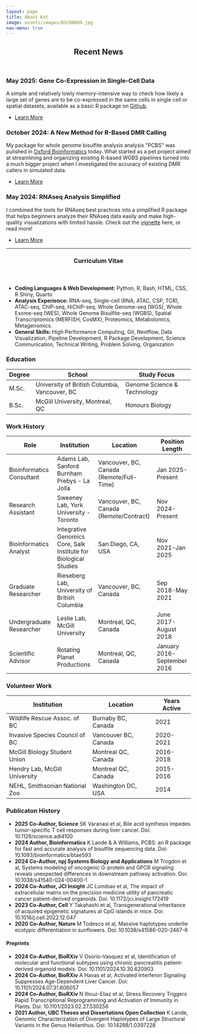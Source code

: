```yaml
---
layout: page
title: About Kat
image: assets/images/DSC00609.jpg
nav-menu: true
---
```


<!-- Main -->
<div id="main" class="alt">

<!-- One -->
<section id="one">
	<div class="inner">
		<header class="major">
			<h1>Recent News</h1>
		</header>

<!-- Content -->
<!--  <h2 id="content">About Kat</h2> -->
<div class="row">

  <div class="4u 12u$(medium)">
		<h3>May 2025: Gene Co-Expression in Single-Cell Data</h3>
		<p>A simple and relatively lowly memory-intensive way to check how likely a large set of genes are to be co-expressed in the same cells in single cell or spatial datasets, available as a basic R package on <a href="https://github.com/katlande/scCoExpress">Github</a>.</p>	
	 <ul class="actions">
		<li><a href="all_posts.html" class="button">Learn More</a></li>
	</ul>
	</div>
<div class="4u 12u$(medium)">
		<h3>October 2024: A New Method for R-Based DMR Calling</h3>
		<p>My package for whole genome bisulfite analysis analysis "PCBS" was pulished in <a href="https://academic.oup.com/bioinformatics/article/40/10/btae593/7811138">Oxford Bioinformatics</a> today. What started as a pet project aimed at streamlining and organizing existing R-based WGBS pipelines turned into a much bigger project when I investigated the accuracy of existing DMR callers in simulated data.</p>
	<ul class="actions">
		<li><a href="all_posts.html" class="button">Learn More</a></li>
	</ul>
	</div>
 <div class="4u 12u$(medium)">
		<h3>May 2024: RNAseq Analysis Simplified</h3>
		<p>I combined the tools for RNAseq best practices into a simplified R package that helps beginners analyze their RNAseq data easily and make high-quality visualizations with limited hassle. Check out the <a href="https://github.com/katlande/RNAseq_Functions/blob/main/RNAseq_Tutorial.md">vignette</a> here, or read more! </p>
	 <ul class="actions">
		<li><a href="all_posts.html" class="button">Learn More</a></li>
	</ul>
	</div>
</div>

<!-- <h1>Curriculum Vitae<br></h1> -->
<hr class="major" />
<section id="one">
	<div class="inner">
		<header class="major">
			<h1>Curriculum Vitae</h1>
		</header>

<!-- <h1>Curriculum Vitae<br></h1> -->

<ul class="alt">
			<li><b>Coding Languages & Web Development:</b> Python, R, Bash, HTML, CSS, R Shiny, Quarto</li>
			<li><b>Analysis Experience:</b> RNA-seq, Single-cell (RNA, ATAC, CSP, TCR), ATAC-seq, ChIP-seq, HiChIP-seq, Whole Genome-seq (WGS), Whole Exome-seq (WES), Whole Genome Bisulfite-seq (WGBS), Spatial Transcriptomics (MERFISH, CosMX), Proteomics, Metabolomics, Metagenomics.</li>
			<li><b>General Skills:</b> High Performance Computing, Git, Nextflow, Data Visualization, Pipeline Development, R Package Development, Science Communication, Technical Writing, Problem Solving, Organization</li>
		</ul>
<!--<div class="row"></div> -->


<h3>Education</h3>
<!-- <hr class="major" /> -->
<div class="table-wrapper">
	<table class="alt">
		<thead>
			<tr>
				<th>Degree</th>
				<th>School</th>
				<th>Study Focus</th>
			</tr>
		</thead>
		<tbody>
			<tr>
				<td>M.Sc.</td>
				<td>University of British Columbia, Vancouver, BC</td>
				<td>Genome Science & Technology</td>
			</tr>
			<tr>
				<td>B.Sc.</td>
				<td>McGill University, Montreal, QC</td>
				<td>Honours Biology</td>
			</tr>
		</tbody>
		<tfoot>
		</tfoot>
	</table>
</div>

<!-- <hr class="major" /> -->
<h3>Work History</h3>
<!-- <hr class="major" />-->
<div class="table-wrapper">
	<table class="alt">
		<thead>
			<tr>
				<th>Role</th>
				<th>Institution</th>
				<th>Location</th>
				<th>Position Length</th>
			</tr>
		</thead>
		<tbody>
			<tr>
				<td>Bioinformatics Consultant</td>
				<td>Adams Lab, Sanford Burnham Prebys - La Jolla</td>
				<td>Vancouver, BC, Canada (Remote/Full-Time)</td>
				<td>Jan 2025-Present</td>
			</tr>
			<tr>
				<td>Research Assistant</td>
				<td>Sweeney Lab, York University - Toronto</td>
				<td>Vancouver, BC, Canada (Remote/Contract)</td>
				<td>Nov 2024-Present</td>
			</tr>
			<tr>
				<td>Bioinformatics Analyst</td>
				<td>Integrative Genomics Core, Salk Institute for Biological Studies</td>
				<td>San Diego, CA, USA</td>
				<td>Nov 2021-Jan 2025</td>
			</tr>
			<tr>
				<td>Graduate Researcher</td>
				<td>Rieseberg Lab, University of British Columbia</td>
				<td>Vancouver, BC, Canada</td>
				<td>Sep 2018-May 2021</td>
			</tr>
			<tr>
				<td>Undergraduate Researcher</td>
				<td>Leslie Lab, McGill University</td>
				<td>Montreal, QC, Canada</td>
				<td>June 2017-August 2018</td>
			</tr>
			<tr>
				<td>Scientific Advisor</td>
				<td>Rotating Planet Productions</td>
				<td>Montreal, QC, Canada</td>
				<td>January 2016-September 2016</td>
			</tr>
		</tbody>
		<tfoot>
		</tfoot>
	</table>
</div>
<!--<hr class="major" />-->
<h3>Volunteer Work</h3>
<!--<hr class="major" />-->
<div class="table-wrapper">
	<table class="alt">
		<thead>
			<tr>
				<th>Institution</th>
				<th>Location</th>
				<th>Years Active</th>
			</tr>
		</thead>
		<tbody>
			<tr>
				<td>Wildlife Rescue Assoc. of BC</td>
				<td>Burnaby BC, Canada</td>
				<td>2021</td>
			</tr>
			<tr>
				<td>Invasive Species Council of BC</td>
				<td>Vancouver BC, Canada</td>
				<td>2020-2021</td>
			</tr>
			<tr>
				<td>McGill Biology Student Union</td>
				<td>Montreal QC, Canada</td>
				<td>2016-2018</td>
			</tr>
			<tr>
				<td>Hendry Lab, McGill University</td>
				<td>Montreal QC, Canada</td>
				<td>2015-2016</td>
			</tr>
			<tr>
				<td>NEHL, Smithsonian National Zoo</td>
				<td>Washington DC, USA</td>
				<td>2014</td>
			</tr>
		</tbody>
		<tfoot>
		</tfoot>
	</table>
</div>
<!--<hr class="major" />-->
<h3>Publicaton History</h3>
<!--<hr class="major" />-->
		<ul>
			<li><b>2025 Co-Author, Science</b> SK Varanasi et al, Bile acid synthesis impedes tumor-specific T cell responses during liver cancer. Doi: 10.1126/science.adl4100</li>
			<li><b>2024 Author, Bioinformatics</b> K Lande & A Williams, PCBS: an R package for fast and accurate analysis of bisulfite sequencing data. Doi: 10.1093/bioinformatics/btae593</li>
			<li><b>2024 Co-Author, npj Systems Biology and Applications</b> M Trogdon et al, Systems modeling of oncogenic G-protein and GPCR signaling reveals unexpected differences in downstream pathway activation. Doi: 10.1038/s41540-024-00400-1</li>
			<li><b>2024 Co-Author, JCI Insight</b> JC Lumibao et al, The impact of extracellular matrix on the precision medicine utility of pancreatic cancer patient-derived organoids. Doi: 10.1172/jci.insight.172419</li>
			<li><b>2023 Co-Author, Cell</b> Y Takahashi et al, Transgenerational inheritance of acquired epigenetic signatures at CpG islands in mice. Doi: 10.1016/j.cell.2022.12.047</li>
			<li><b>2020 Co-Author, Nature</b> M Todesco et al, Massive haplotypes underlie ecotypic differentiation in sunflowers. Doi: 10.1038/s41586-020-2467-6</li>
		</ul>

<h4>Preprints</h4>
<!--<hr class="major" />-->
		<ul>
			<li><b>2024 Co-Author, BioRXiv</b> V Osorio-Vasquez et al, Identification of molecular and functional subtypes using chronic pancreatitis patient-derived organoid models. Doi: 10.1101/2024.10.30.620903</li>
			<li><b>2024 Co-Author, BioRXiv</b> A Havas et al, Activated Interferon Signaling Suppresses Age-Dependent Liver Cancer. Doi: 10.1101/2024.07.31.606057</li>
			<li><b>2024 Co-Author, BioRXiv</b> N Illouz-Eliaz et al, Stress Recovery Triggers Rapid Transcriptional Reprogramming and Activation of Immunity in Plants. Doi: 10.1101/2023.02.27.530256</li>
			<li><b>2021 Author, UBC Theses and Dissertations Open Collection</b> K Lande, Genomic Characterization of Divergent Haplotypes of Large Structural Variants in the Genus Helianthus. Doi: 10.14288/1.0397228</li>
		</ul>
</div>
</section>

</div>
